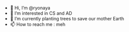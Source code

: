 - 👋 Hi, I’m @ryonaya
- 👀 I’m interested in CS and AD
- 🌱 I’m currently planting trees to save our mother Earth
- 📫 How to reach me : meh

<!---
ryonaya/ryonaya is a ✨ special ✨ repository because its `README.md` (this file) appears on your GitHub profile.
You can click the Preview link to take a look at your changes.
--->
